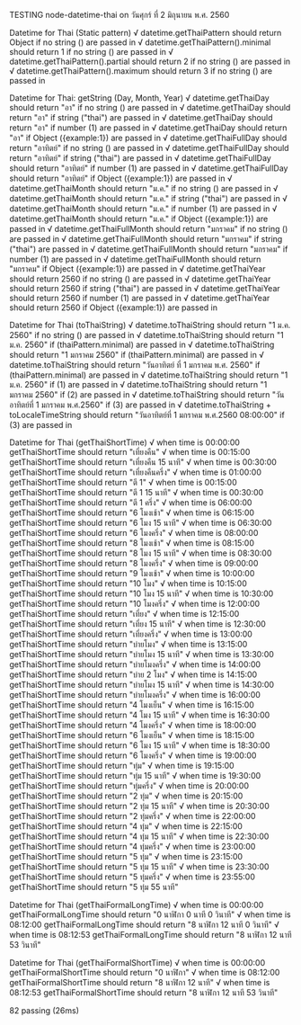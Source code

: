 TESTING node-datetime-thai on วันศุกร์ ที่ 2 มิถุนายน พ.ศ. 2560


  Datetime for Thai (Static pattern)
    √ datetime.getThaiPattern should return Object if no string () are passed in
    √ datetime.getThaiPattern().minimal should return 1 if no string () are passed in
    √ datetime.getThaiPattern().partial should return 2 if no string () are passed in
    √ datetime.getThaiPattern().maximum should return 3 if no string () are passed in

  Datetime for Thai: getString (Day, Month, Year)
    √ datetime.getThaiDay should return "อา" if no string () are passed in
    √ datetime.getThaiDay should return "อา" if string ("thai") are passed in
    √ datetime.getThaiDay should return "อา" if number (1) are passed in
    √ datetime.getThaiDay should return "อา" if Object ({example:1}) are passed in
    √ datetime.getThaiFullDay should return "อาทิตย์" if no string () are passed in
    √ datetime.getThaiFullDay should return "อาทิตย์" if string ("thai") are passed in
    √ datetime.getThaiFullDay should return "อาทิตย์" if number (1) are passed in
    √ datetime.getThaiFullDay should return "อาทิตย์" if Object ({example:1}) are passed in
    √ datetime.getThaiMonth should return "ม.ค." if no string () are passed in
    √ datetime.getThaiMonth should return "ม.ค." if string ("thai") are passed in
    √ datetime.getThaiMonth should return "ม.ค." if number (1) are passed in
    √ datetime.getThaiMonth should return "ม.ค." if Object ({example:1}) are passed in
    √ datetime.getThaiFullMonth should return "มกราคม" if no string () are passed in
    √ datetime.getThaiFullMonth should return "มกราคม" if string ("thai") are passed in
    √ datetime.getThaiFullMonth should return "มกราคม" if number (1) are passed in
    √ datetime.getThaiFullMonth should return "มกราคม" if Object ({example:1}) are passed in
    √ datetime.getThaiYear should return 2560 if no string () are passed in
    √ datetime.getThaiYear should return 2560 if string ("thai") are passed in
    √ datetime.getThaiYear should return 2560 if number (1) are passed in
    √ datetime.getThaiYear should return 2560 if Object ({example:1}) are passed in

  Datetime for Thai (toThaiString)
    √ datetime.toThaiString should return "1 ม.ค. 2560" if no string () are passed in
    √ datetime.toThaiString should return "1 ม.ค. 2560" if (thaiPattern.minimal) are passed in
    √ datetime.toThaiString should return "1 มกราคม 2560" if (thaiPattern.minimal) are passed in
    √ datetime.toThaiString should return "วันอาทิตย์ ที่ 1 มกราคม พ.ศ. 2560" if (thaiPattern.minimal) are passed in
    √ datetime.toThaiString should return "1 ม.ค. 2560" if (1) are passed in
    √ datetime.toThaiString should return "1 มกราคม 2560" if (2) are passed in
    √ datetime.toThaiString should return "วันอาทิตย์ที่ 1 มกราคม พ.ศ.2560" if (3) are passed in
    √ datetime.toThaiString + toLocaleTimeString  should return "วันอาทิตย์ที่ 1 มกราคม พ.ศ.2560 08:00:00" if (3) are passed in

  Datetime for Thai (getThaiShortTime)
    √ when time is 00:00:00 getThaiShortTime should return "เที่ยงคืน" 
    √ when time is 00:15:00 getThaiShortTime should return "เที่ยงคืน 15 นาที" 
    √ when time is 00:30:00 getThaiShortTime should return "เที่ยงคืนครึ่ง" 
    √ when time is 01:00:00 getThaiShortTime should return "ตี 1" 
    √ when time is 00:15:00 getThaiShortTime should return "ตี 1 15 นาที" 
    √ when time is 00:30:00 getThaiShortTime should return "ตี 1 ครึ่ง" 
    √ when time is 06:00:00 getThaiShortTime should return "6 โมงเช้า" 
    √ when time is 06:15:00 getThaiShortTime should return "6 โมง 15 นาที" 
    √ when time is 06:30:00 getThaiShortTime should return "6 โมงครึ่ง" 
    √ when time is 08:00:00 getThaiShortTime should return "8 โมงเช้า" 
    √ when time is 08:15:00 getThaiShortTime should return "8 โมง 15 นาที" 
    √ when time is 08:30:00 getThaiShortTime should return "8 โมงครึ่ง" 
    √ when time is 09:00:00 getThaiShortTime should return "9 โมงเช้า" 
    √ when time is 10:00:00 getThaiShortTime should return "10 โมง" 
    √ when time is 10:15:00 getThaiShortTime should return "10 โมง 15 นาที" 
    √ when time is 10:30:00 getThaiShortTime should return "10 โมงครึ่ง" 
    √ when time is 12:00:00 getThaiShortTime should return "เที่ยง" 
    √ when time is 12:15:00 getThaiShortTime should return "เที่ยง 15 นาที" 
    √ when time is 12:30:00 getThaiShortTime should return "เที่ยงครึ่ง" 
    √ when time is 13:00:00 getThaiShortTime should return "บ่ายโมง" 
    √ when time is 13:15:00 getThaiShortTime should return "บ่ายโมง 15 นาที" 
    √ when time is 13:30:00 getThaiShortTime should return "บ่ายโมงครึ่ง" 
    √ when time is 14:00:00 getThaiShortTime should return "บ่าย 2 โมง" 
    √ when time is 14:15:00 getThaiShortTime should return "บ่ายโมง 15 นาที" 
    √ when time is 14:30:00 getThaiShortTime should return "บ่ายโมงครึ่ง" 
    √ when time is 16:00:00 getThaiShortTime should return "4 โมงเย็น" 
    √ when time is 16:15:00 getThaiShortTime should return "4 โมง 15 นาที" 
    √ when time is 16:30:00 getThaiShortTime should return "4 โมงครึ่ง" 
    √ when time is 18:00:00 getThaiShortTime should return "6 โมงเย็น" 
    √ when time is 18:15:00 getThaiShortTime should return "6 โมง 15 นาที" 
    √ when time is 18:30:00 getThaiShortTime should return "6 โมงครึ่ง" 
    √ when time is 19:00:00 getThaiShortTime should return "ทุ่ม" 
    √ when time is 19:15:00 getThaiShortTime should return "ทุ่ม 15 นาที" 
    √ when time is 19:30:00 getThaiShortTime should return "ทุ่มครึ่ง" 
    √ when time is 20:00:00 getThaiShortTime should return "2 ทุ่ม" 
    √ when time is 20:15:00 getThaiShortTime should return "2 ทุ่ม 15 นาที" 
    √ when time is 20:30:00 getThaiShortTime should return "2 ทุ่มครึ่ง" 
    √ when time is 22:00:00 getThaiShortTime should return "4 ทุ่ม" 
    √ when time is 22:15:00 getThaiShortTime should return "4 ทุ่ม 15 นาที" 
    √ when time is 22:30:00 getThaiShortTime should return "4 ทุ่มครึ่ง" 
    √ when time is 23:00:00 getThaiShortTime should return "5 ทุ่ม" 
    √ when time is 23:15:00 getThaiShortTime should return "5 ทุ่ม 15 นาที" 
    √ when time is 23:30:00 getThaiShortTime should return "5 ทุ่มครึ่ง" 
    √ when time is 23:55:00 getThaiShortTime should return "5 ทุ่ม 55 นาที" 

  Datetime for Thai (getThaiFormalLongTime)
    √ when time is 00:00:00 getThaiFormalLongTime should return "0 นาฬิกา 0 นาที 0 วินาที" 
    √ when time is 08:12:00 getThaiFormalLongTime should return "8 นาฬิกา 12 นาที 0 วินาที" 
    √ when time is 08:12:53 getThaiFormalLongTime should return "8 นาฬิกา 12 นาที 53 วินาที" 

  Datetime for Thai (getThaiFormalShortTime)
    √ when time is 00:00:00 getThaiFormalShortTime should return "0 นาฬิกา" 
    √ when time is 08:12:00 getThaiFormalShortTime should return "8 นาฬิกา 12 นาที" 
    √ when time is 08:12:53 getThaiFormalShortTime should return "8 นาฬิกา 12 นาที 53 วินาที" 


  82 passing (26ms)

